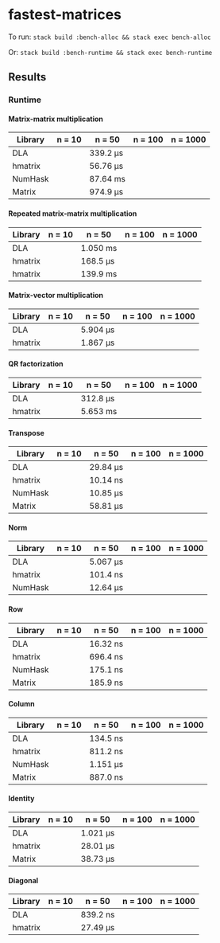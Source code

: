 # fastest-matrices

To run:
`stack build :bench-alloc && stack exec bench-alloc`

Or:
`stack build :bench-runtime && stack exec bench-runtime`

## Results

### Runtime

#### Matrix-matrix multiplication

| Library | n = 10 | n = 50 | n = 100 | n = 1000 |
| --- | --- | --- | --- | --- |
| DLA | | 339.2 μs | | |
| hmatrix | | 56.76 μs | | |
| NumHask | | 87.64 ms | | |
| Matrix | | 974.9 μs | | |

#### Repeated matrix-matrix multiplication

| Library | n = 10 | n = 50 | n = 100 | n = 1000 |
| --- | --- | --- | --- | --- |
| DLA | | 1.050 ms | | |
| hmatrix | | 168.5 μs | | |
| hmatrix | | 139.9 ms  | | |

#### Matrix-vector multiplication

| Library | n = 10 | n = 50 | n = 100 | n = 1000 |
| --- | --- | --- | --- | --- |
| DLA | | 5.904 μs | | |
| hmatrix | | 1.867 μs | | |

#### QR factorization

| Library | n = 10 | n = 50 | n = 100 | n = 1000 |
| --- | --- | --- | --- | --- |
| DLA | | 312.8 μs | | |
| hmatrix | | 5.653 ms | | |

#### Transpose

| Library | n = 10 | n = 50 | n = 100 | n = 1000 |
| --- | --- | --- | --- | --- |
| DLA | | 29.84 μs | | |
| hmatrix | | 10.14 ns | | |
| NumHask | | 10.85 μs | | |
| Matrix | | 58.81 μs | | |


#### Norm

| Library | n = 10 | n = 50 | n = 100 | n = 1000 |
| --- | --- | --- | --- | --- |
| DLA | | 5.067 μs | | |
| hmatrix | | 101.4 ns | | |
| NumHask | | 12.64 μs | | |

#### Row

| Library | n = 10 | n = 50 | n = 100 | n = 1000 |
| --- | --- | --- | --- | --- |
| DLA | | 16.32 ns | | |
| hmatrix | | 696.4 ns | | |
| NumHask | | 175.1 ns | | |
| Matrix | | 185.9 ns | | |

#### Column

| Library | n = 10 | n = 50 | n = 100 | n = 1000 |
| --- | --- | --- | --- | --- |
| DLA | | 134.5 ns | | |
| hmatrix | | 811.2 ns | | |
| NumHask | | 1.151 μs | | |
| Matrix | | 887.0 ns  | | |

#### Identity

| Library | n = 10 | n = 50 | n = 100 | n = 1000 |
| --- | --- | --- | --- | --- |
| DLA | | 1.021 μs | | |
| hmatrix | | 28.01 μs | | |
| Matrix | | 38.73 μs | | |

#### Diagonal

| Library | n = 10 | n = 50 | n = 100 | n = 1000 |
| --- | --- | --- | --- | --- |
| DLA | | 839.2 ns | | |
| hmatrix | | 27.49 μs | | |
